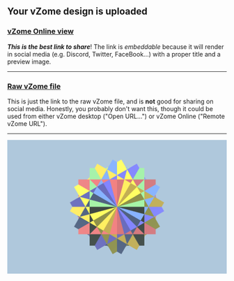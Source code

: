 ## Your vZome design is uploaded

### [vZome Online view][embed]

***This is the best link to share***!  The link is *embeddable* because it will render in social media (e.g. Discord, Twitter, FaceBook...) with a proper title and a preview image.

---

### [Raw vZome file][raw]

This is just the link to the raw vZome file, and is **not** good for
sharing on social media.
Honestly, you probably don't want this, though it could be used from either
vZome desktop ("Open URL...") or vZome Online ("Remote vZome URL").

---

![Image](<Dodecagon-field-6-cubes.png>)


[embed]: <https://vzome.com/app/embed.py?url=https://raw.githubusercontent.com/John-Kostick/vzome-sharing/main/2021/11/07/14-41-52-Dodecagon-field-6-cubes/Dodecagon-field-6-cubes.vZome>
[raw]: <https://raw.githubusercontent.com/John-Kostick/vzome-sharing/main/2021/11/07/14-41-52-Dodecagon-field-6-cubes/Dodecagon-field-6-cubes.vZome>
